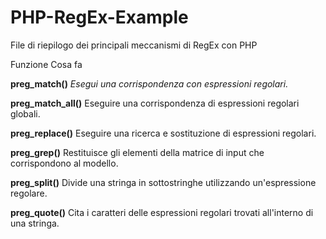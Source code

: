 # PHP-RegEx-Example
File di riepilogo dei principali meccanismi di RegEx con PHP


<!-- METODI PREG DI PHP -->

Funzione	Cosa fa

**preg_match()** *Esegui una corrispondenza con espressioni regolari.*

**preg_match_all()**	Eseguire una corrispondenza di espressioni regolari globali.

**preg_replace()**	Eseguire una ricerca e sostituzione di espressioni regolari.

**preg_grep()**	Restituisce gli elementi della matrice di input che corrispondono al modello.

**preg_split()**	Divide una stringa in sottostringhe utilizzando un'espressione regolare.

**preg_quote()**	Cita i caratteri delle espressioni regolari trovati all'interno di una stringa.


